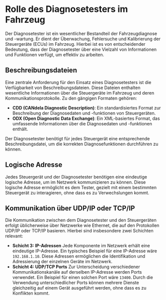# Rolle des Diagnosetesters im Fahrzeug

Der Diagnosetester ist ein wesentlicher Bestandteil der Fahrzeugdiagnose und -wartung. Er dient der Überwachung, Fehlersuche und Kalibrierung der Steuergeräte (ECUs) im Fahrzeug. Hierbei ist es von entscheidender Bedeutung, dass der Diagnosetester über eine Vielzahl von Informationen und Funktionen verfügt, um effektiv zu arbeiten.

## Beschreibungsdateien


Eine zentrale Anforderung für den Einsatz eines Diagnosetesters ist die Verfügbarkeit von Beschreibungsdateien. Diese Dateien enthalten wesentliche Informationen über die Steuergeräte im Fahrzeug und deren Kommunikationsprotokolle. Zu den gängigen Formaten gehören:

- **CDD (CANdela Diagnostic Description)**: Ein standardisiertes Format zur Beschreibung der Diagnosedaten und -funktionen von Steuergeräten.
- **ODX (Open Diagnostic Data Exchange)**: Ein XML-basiertes Format, das umfassende Informationen über die Diagnosedaten und -funktionen enthält.

Der Diagnosetester benötigt für jedes Steuergerät eine entsprechende Beschreibungsdatei, um die korrekten Diagnosefunktionen durchführen zu können.

## Logische Adresse

Jedes Steuergerät und der Diagnosetester benötigen eine eindeutige logische Adresse, um im Netzwerk kommunizieren zu können. Diese logische Adresse ermöglicht es dem Tester, gezielt mit einem bestimmten Steuergerät zu interagieren, ohne dass es zu Verwechslungen kommt.

## Kommunikation über UDP/IP oder TCP/IP

Die Kommunikation zwischen dem Diagnosetester und den Steuergeräten erfolgt üblicherweise über Netzwerke wie Ethernet, die auf den Protokollen UDP/IP oder TCP/IP basieren. Hierbei sind insbesondere zwei Schichten relevant:

- **Schicht 3: IP-Adressen**
  Jede Komponente im Netzwerk erhält eine eindeutige IP-Adresse. Ein typisches Beispiel für eine IP-Adresse wäre `192.168.1.10`. Diese Adressen ermöglichen die Identifikation und Adressierung der einzelnen Geräte im Netzwerk.
- **Schicht 4: UDP/TCP Ports**
  Zur Unterscheidung verschiedener Kommunikationskanäle auf derselben IP-Adresse werden Ports verwendet. Ein Beispiel für einen solchen Port wäre `13400`. Durch die Verwendung unterschiedlicher Ports können mehrere Dienste gleichzeitig auf einem Gerät ausgeführt werden, ohne dass es zu Konflikten kommt.
